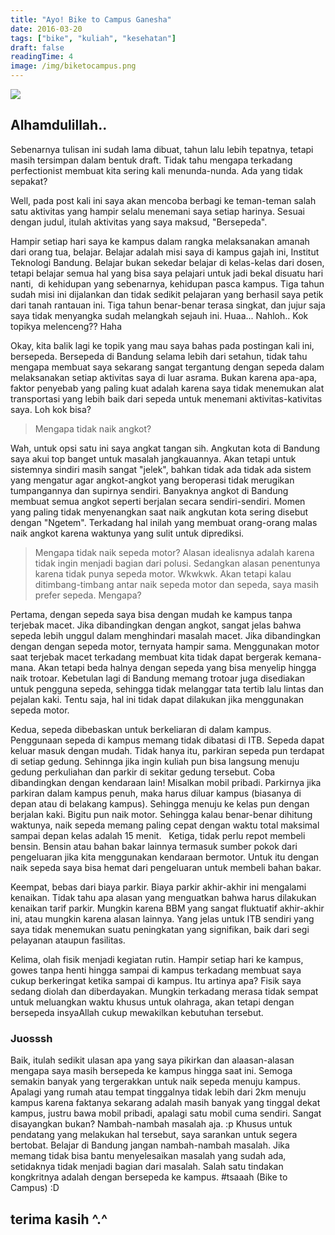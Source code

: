 ```yaml
---
title: "Ayo! Bike to Campus Ganesha"
date: 2016-03-20
tags: ["bike", "kuliah", "kesehatan"]
draft: false
readingTime: 4
image: /img/biketocampus.png
---
```

<div class="text-center">
	<img src='/img/biketocampus.png'>
</div>


## Alhamdulillah..

Sebenarnya tulisan ini sudah lama dibuat, tahun lalu lebih tepatnya, tetapi masih tersimpan dalam bentuk draft. Tidak tahu mengapa terkadang perfectionist membuat kita sering kali menunda-nunda. Ada yang tidak sepakat?

Well, pada post kali ini saya akan mencoba berbagi ke teman-teman salah satu aktivitas yang hampir selalu menemani saya setiap harinya. Sesuai dengan judul, itulah aktivitas yang saya maksud, "Bersepeda".

Hampir setiap hari saya ke kampus dalam rangka melaksanakan amanah dari orang tua, belajar. Belajar adalah misi saya di kampus gajah ini, Institut Teknologi Bandung. Belajar bukan sekedar belajar di kelas-kelas dari dosen, tetapi belajar semua hal yang bisa saya pelajari untuk jadi bekal disuatu hari nanti,  di kehidupan yang sebenarnya, kehidupan pasca kampus. Tiga tahun sudah misi ini dijalankan dan tidak sedikit pelajaran yang berhasil saya petik dari tanah rantauan ini. Tiga tahun benar-benar terasa singkat, dan jujur saja saya tidak menyangka sudah melangkah sejauh ini. Huaa... Nahloh.. Kok topikya melenceng?? Haha

Okay, kita balik lagi ke topik yang mau saya bahas pada postingan kali ini, bersepeda. Bersepeda di Bandung selama lebih dari setahun, tidak tahu mengapa membuat saya sekarang sangat tergantung dengan sepeda dalam melaksanakan setiap aktivitas saya di luar asrama. Bukan karena apa-apa, faktor penyebab yang paling kuat adalah karena saya tidak menemukan alat transportasi yang lebih baik dari sepeda untuk menemani aktivitas-kativitas saya. Loh kok bisa?


> Mengapa tidak naik angkot?

Wah, untuk opsi satu ini saya angkat tangan sih. Angkutan kota di Bandung saya akui top banget untuk masalah jangkauannya. Akan tetapi untuk sistemnya sindiri masih sangat "jelek", bahkan tidak ada tidak ada sistem yang mengatur agar angkot-angkot yang beroperasi tidak merugikan tumpangannya dan supirnya sendiri. Banyaknya angkot di Bandung membuat semua angkot seperti berjalan secara sendiri-sendiri. Momen yang paling tidak menyenangkan saat naik angkutan kota sering disebut dengan "Ngetem". Terkadang hal inilah yang membuat orang-orang malas naik angkot karena waktunya yang sulit untuk diprediksi.

> Mengapa tidak naik sepeda motor?
Alasan idealisnya adalah karena tidak ingin menjadi bagian dari polusi. Sedangkan alasan penentunya karena tidak punya sepeda motor. Wkwkwk. Akan tetapi kalau ditimbang-timbang antar naik sepeda motor dan sepeda, saya masih prefer sepeda. Mengapa?

Pertama, dengan sepeda saya bisa dengan mudah ke kampus tanpa terjebak macet. Jika dibandingkan dengan angkot, sangat jelas bahwa sepeda lebih unggul dalam menghindari masalah macet. Jika dibandingkan dengan dengan sepeda motor, ternyata hampir sama. Menggunakan motor saat terjebak macet terkadang membuat kita tidak dapat bergerak kemana-mana. Akan tetapi beda halnya dengan sepeda yang bisa menyelip hingga naik trotoar. Kebetulan lagi di Bandung memang trotoar juga disediakan untuk pengguna sepeda, sehingga tidak melanggar tata tertib lalu lintas dan pejalan kaki. Tentu saja, hal ini tidak dapat dilakukan jika menggunakan sepeda motor.

Kedua, sepeda dibebaskan untuk berkeliaran di dalam kampus. Penggunaan sepeda di kampus memang tidak dibatasi di ITB. Sepeda dapat keluar masuk dengan mudah. Tidak hanya itu, parkiran sepeda pun terdapat di setiap gedung. Sehinnga jika ingin kuliah pun bisa langsung menuju gedung perkuliahan dan parkir di sekitar gedung tersebut. Coba dibandingkan dengan kendaraan lain! Misalkan mobil pribadi. Parkirnya jika parkiran dalam kampus penuh, maka harus diluar kampus (biasanya di depan atau di belakang kampus). Sehingga menuju ke kelas pun dengan berjalan kaki. Bigitu pun naik motor. Sehingga kalau benar-benar dihitung waktunya, naik sepeda memang paling cepat dengan waktu total maksimal sampai depan kelas adalah 15 menit.
 
Ketiga, tidak perlu repot membeli bensin. Bensin atau bahan bakar lainnya termasuk sumber pokok dari pengeluaran jika kita menggunakan kendaraan bermotor. Untuk itu dengan naik sepeda saya bisa hemat dari pengeluaran untuk membeli bahan bakar.

Keempat, bebas dari biaya parkir. Biaya parkir akhir-akhir ini mengalami kenaikan. Tidak tahu apa alasan yang menguatkan bahwa harus dilakukan kenaikan tarif parkir. Mungkin karena BBM yang sangat fluktuatif akhir-akhir ini, atau mungkin karena alasan lainnya. Yang jelas untuk ITB sendiri yang saya tidak menemukan suatu peningkatan yang signifikan, baik dari segi pelayanan ataupun fasilitas.

Kelima, olah fisik menjadi kegiatan rutin. Hampir setiap hari ke kampus, gowes tanpa henti hingga sampai di kampus terkadang membuat saya cukup berkeringat ketika sampai di kampus. Itu artinya apa? Fisik saya sedang diolah dan diberdayakan. Mungkin terkadang merasa tidak sempat untuk meluangkan waktu khusus untuk olahraga, akan tetapi dengan bersepeda insyaAllah cukup mewakilkan kebutuhan tersebut.


### Juosssh

Baik, itulah sedikit ulasan apa yang saya pikirkan dan alaasan-alasan mengapa saya masih bersepeda ke kampus hingga saat ini. Semoga semakin banyak yang tergerakkan untuk naik sepeda menuju kampus. Apalagi yang rumah atau tempat tinggalnya tidak lebih dari 2km menuju kampus karena faktanya sekarang adalah masih banyak yang tinggal dekat kampus, justru bawa mobil pribadi, apalagi satu mobil cuma sendiri. Sangat disayangkan bukan? Nambah-nambah masalah aja. :p Khusus untuk pendatang yang melakukan hal tersebut, saya sarankan untuk segera bertobat. Belajar di Bandung jangan nambah-nambah masalah. Jika memang tidak bisa bantu menyelesaikan masalah yang sudah ada, setidaknya tidak menjadi bagian dari masalah. Salah satu tindakan kongkritnya adalah dengan bersepeda ke kampus. #tsaaah (Bike to Campus) :D

## terima kasih ^.^
